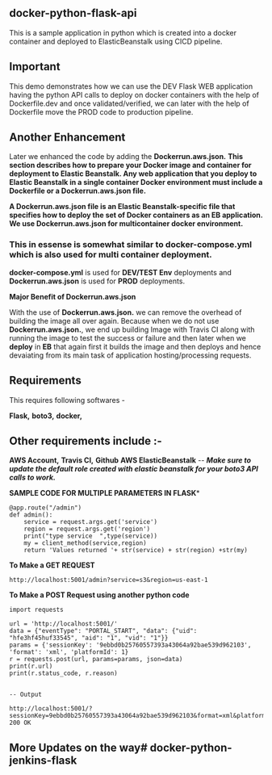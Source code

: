## docker-python-flask-api

This is a sample application in python which is created into a docker container and deployed to ElasticBeanstalk using CICD pipeline.

## Important

This demo demonstrates how we can use the DEV Flask WEB application having the python API calls to deploy on docker containers with the help of Dockerfile.dev and once validated/verified, we can later with the help of Dockerfile move the PROD code to production pipeline.

## Another Enhancement

Later we enhanced the code by adding the **Dockerrun.aws.json.**
**This section describes how to prepare your Docker image and container for deployment to Elastic Beanstalk. Any web application that you deploy to Elastic Beanstalk in a single container Docker environment must include a Dockerfile or a Dockerrun.aws.json file.**

**A Dockerrun.aws.json file is an Elastic Beanstalk-specific file that specifies how to deploy the set of Docker containers as an EB application. We use Dockerrun.aws.json for multicontainer docker environment.**
### This in essense is somewhat similar to docker-compose.yml which is also used for multi container deployment.

**docker-compose.yml** is used for **DEV/TEST Env** deployments and **Dockerrun.aws.json** is used for **PROD** deployments.

**Major Benefit of Dockerrun.aws.json**

With the use of **Dockerrun.aws.json.** we can remove the overhead of building the image all over again. Because when we do not use **Dockerrun.aws.json.**, we end up building Image with Travis CI along with running the image to test the success or failure and then later when we **deploy** in **EB** that again first it builds the image and then deploys and hence devaiating from its main task of application hosting/processing requests.

## Requirements

This requires following softwares -

**Flask,**
**boto3,**
**docker,**

## Other requirements include :-

**AWS Account,**
**Travis CI,**
**Github** 
**AWS ElasticBeanstalk** -- ***Make sure to update the default role created with elastic beanstalk for your boto3 API calls to work.***

**SAMPLE CODE FOR MULTIPLE PARAMETERS IN FLASK***

```
@app.route("/admin")
def admin():
    service = request.args.get('service')
    region = request.args.get('region')
    print("type service  ",type(service))
    my = client_method(service,region)
    return 'Values returned '+ str(service) + str(region) +str(my)
```

**To Make a GET REQUEST**

```
http://localhost:5001/admin?service=s3&region=us-east-1

```

**To Make a POST Request using another python code**

```
import requests
  
url = 'http://localhost:5001/'
data = {"eventType": "PORTAL_START", "data": {"uid": "hfe3hf45huf33545", "aid": "1", "vid": "1"}}
params = {'sessionKey': '9ebbd0b25760557393a43064a92bae539d962103', 'format': 'xml', 'platformId': 1}
r = requests.post(url, params=params, json=data)
print(r.url)
print(r.status_code, r.reason)


-- Output

http://localhost:5001/?sessionKey=9ebbd0b25760557393a43064a92bae539d962103&format=xml&platformId=1
200 OK
```

## More Updates on the way# docker-python-jenkins-flask
